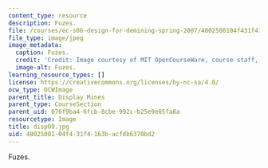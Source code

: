 ```yaml
---
content_type: resource
description: Fuzes.
file: /courses/ec-s06-design-for-demining-spring-2007/4802500104f431f4163bacfdb6370bd2_disp09.jpg
file_type: image/jpeg
image_metadata:
  caption: Fuzes.
  credit: 'Credit: Image courtesy of MIT OpenCourseWare, course staff, and students.'
  image-alt: Fuzes.
learning_resource_types: []
license: https://creativecommons.org/licenses/by-nc-sa/4.0/
ocw_type: OCWImage
parent_title: Display Mines
parent_type: CourseSection
parent_uid: 076f9ba4-6fcb-8cbe-992c-b25e9e05fa8a
resourcetype: Image
title: disp09.jpg
uid: 48025001-04f4-31f4-163b-acfdb6370bd2
---
```

Fuzes.